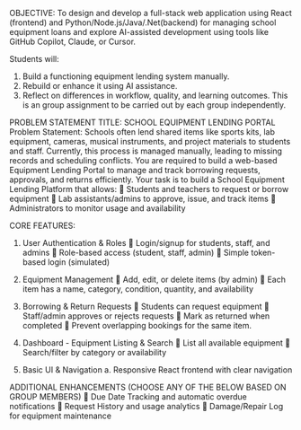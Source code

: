 OBJECTIVE:
To design and develop a full-stack web application using React (frontend) and
Python/Node.js/Java/.Net(backend) for managing school equipment loans and explore AI-assisted
development using tools like GitHub Copilot, Claude, or Cursor.


Students will:
1. Build a functioning equipment lending system manually.
2. Rebuild or enhance it using AI assistance.
3. Reflect on differences in workflow, quality, and learning outcomes.
This is an group assignment to be carried out by each group independently.


PROBLEM STATEMENT
TITLE: SCHOOL EQUIPMENT LENDING PORTAL
Problem Statement:
Schools often lend shared items like sports kits, lab equipment, cameras, musical instruments, and
project materials to students and staff. Currently, this process is managed manually, leading to missing
records and scheduling conflicts.
You are required to build a web-based Equipment Lending Portal to manage and track borrowing
requests, approvals, and returns efficiently.
Your task is to build a School Equipment Lending Platform that allows:
 Students and teachers to request or borrow equipment
 Lab assistants/admins to approve, issue, and track items
 Administrators to monitor usage and availability




CORE FEATURES:
1. User Authentication &amp; Roles
 Login/signup for students, staff, and admins
 Role-based access (student, staff, admin)
 Simple token-based login (simulated)

2. Equipment Management
 Add, edit, or delete items (by admin)
 Each item has a name, category, condition, quantity, and availability

3. Borrowing &amp; Return Requests
 Students can request equipment
 Staff/admin approves or rejects requests
 Mark as returned when completed
 Prevent overlapping bookings for the same item.

4. Dashboard - Equipment Listing &amp; Search
 List all available equipment
 Search/filter by category or availability

5. Basic UI &amp; Navigation
a. Responsive React frontend with clear navigation

ADDITIONAL ENHANCEMENTS (CHOOSE ANY OF THE BELOW BASED ON GROUP MEMBERS)
 Due Date Tracking and automatic overdue notifications
 Request History and usage analytics
 Damage/Repair Log for equipment maintenance
